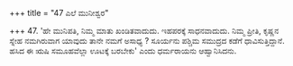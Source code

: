 +++
title = "47 ಎಲೆ ಮುನೀಶ್ವರ"

+++
47. 'ಹೇ ಮುನಿಪತಿ, ನಿಮ್ಮ ಮಾತು ಖಂಡಿತವಾದುದು. ಇಹಪರಕ್ಕೆ ಸಾಧನವಾದುದು. ನಿಮ್ಮ ಪ್ರೀತಿ, ಕೃಷ್ಣನ ಸ್ನೇಹ ನಮಗಿರುವಾಗ ಯಾವುದು ತಾನೇ ನಮಗೆ ಅಸಾಧ್ಯ ? ಸೂರ್ಯನು ಪಶ್ಚಿಮ ಸಮುದ್ರದ ಕಡೆಗೆ ಧಾವಿಸುತ್ತಿದ್ದಾನೆ. ಹಸಿದ ಈ ಋಷಿ ಸಮೂಹವೆಲ್ಲಾ ಊಟಕ್ಕೆ ಬರಬೇಕು' ಎಂದು ಧರ್ಮರಾಯನು ಆಹ್ವಾನಿಸಿದನು.